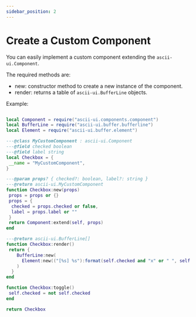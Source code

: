 ```yaml
---
sidebar_position: 2
---
```


# Create a Custom Component

You can easily implement a custom component extending the `ascii-ui.Component`.

The required methods are:

- new: constructor method to create a new instance of the component.
- render: returns a table of `ascii-ui.BufferLine` objects.

Example:

```lua

local Component = require("ascii-ui.components.component")
local BufferLine = require("ascii-ui.buffer.bufferline")
local Element = require("ascii-ui.buffer.element")

---@class MyCustomComponent : ascii-ui.Component
---@field checked boolean
---@field label string
local Checkbox = {
 __name = "MyCustomComponent",
}

---@param props? { checked?: boolean, label?: string }
---@return ascii-ui.MyCustomComponent
function Checkbox:new(props)
 props = props or {}
 props = {
  checked = props.checked or false,
  label = props.label or ""
 }
 return Component:extend(self, props)
end

---@return ascii-ui.BufferLine[]
function Checkbox:render()
 return { 
    BufferLine:new(
      Element:new(("[%s] %s"):format(self.checked and "x" or " ", self.label))
    ) 
  }
end

function Checkbox:toggle()
 self.checked = not self.checked
end

return Checkbox
```
